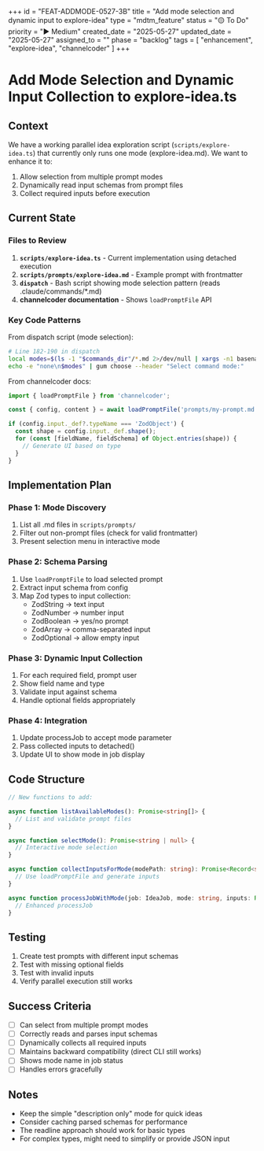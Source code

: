 +++
id = "FEAT-ADDMODE-0527-3B"
title = "Add mode selection and dynamic input to explore-idea"
type = "mdtm_feature"
status = "🟡 To Do"
priority = "▶️ Medium"
created_date = "2025-05-27"
updated_date = "2025-05-27"
assigned_to = ""
phase = "backlog"
tags = [ "enhancement", "explore-idea", "channelcoder" ]
+++

# Add Mode Selection and Dynamic Input Collection to explore-idea.ts

## Context

We have a working parallel idea exploration script (`scripts/explore-idea.ts`) that currently only runs one mode (explore-idea.md). We want to enhance it to:

1. Allow selection from multiple prompt modes
2. Dynamically read input schemas from prompt files
3. Collect required inputs before execution

## Current State

### Files to Review
1. **`scripts/explore-idea.ts`** - Current implementation using detached execution
2. **`scripts/prompts/explore-idea.md`** - Example prompt with frontmatter
3. **`dispatch`** - Bash script showing mode selection pattern (reads .claude/commands/*.md)
4. **channelcoder documentation** - Shows `loadPromptFile` API

### Key Code Patterns

From dispatch script (mode selection):
```bash
# Line 182-190 in dispatch
local modes=$(ls -1 "$commands_dir"/*.md 2>/dev/null | xargs -n1 basename | sed 's/\.md$//')
echo -e "none\n$modes" | gum choose --header "Select command mode:"
```

From channelcoder docs:
```typescript
import { loadPromptFile } from 'channelcoder';

const { config, content } = await loadPromptFile('prompts/my-prompt.md');

if (config.input._def?.typeName === 'ZodObject') {
  const shape = config.input._def.shape();
  for (const [fieldName, fieldSchema] of Object.entries(shape)) {
    // Generate UI based on type
  }
}
```

## Implementation Plan

### Phase 1: Mode Discovery
1. List all .md files in `scripts/prompts/`
2. Filter out non-prompt files (check for valid frontmatter)
3. Present selection menu in interactive mode

### Phase 2: Schema Parsing
1. Use `loadPromptFile` to load selected prompt
2. Extract input schema from config
3. Map Zod types to input collection:
   - ZodString → text input
   - ZodNumber → number input  
   - ZodBoolean → yes/no prompt
   - ZodArray → comma-separated input
   - ZodOptional → allow empty input

### Phase 3: Dynamic Input Collection
1. For each required field, prompt user
2. Show field name and type
3. Validate input against schema
4. Handle optional fields appropriately

### Phase 4: Integration
1. Update processJob to accept mode parameter
2. Pass collected inputs to detached()
3. Update UI to show mode in job display

## Code Structure

```typescript
// New functions to add:

async function listAvailableModes(): Promise<string[]> {
  // List and validate prompt files
}

async function selectMode(): Promise<string | null> {
  // Interactive mode selection
}

async function collectInputsForMode(modePath: string): Promise<Record<string, any>> {
  // Use loadPromptFile and generate inputs
}

async function processJobWithMode(job: IdeaJob, mode: string, inputs: Record<string, any>) {
  // Enhanced processJob
}
```

## Testing

1. Create test prompts with different input schemas
2. Test with missing optional fields
3. Test with invalid inputs
4. Verify parallel execution still works

## Success Criteria

- [ ] Can select from multiple prompt modes
- [ ] Correctly reads and parses input schemas
- [ ] Dynamically collects all required inputs
- [ ] Maintains backward compatibility (direct CLI still works)
- [ ] Shows mode name in job status
- [ ] Handles errors gracefully

## Notes

- Keep the simple "description only" mode for quick ideas
- Consider caching parsed schemas for performance
- The readline approach should work for basic types
- For complex types, might need to simplify or provide JSON input
